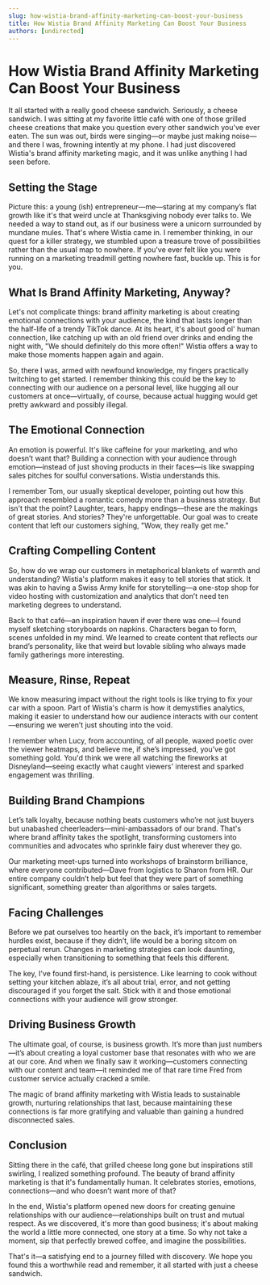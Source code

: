 ```yaml
---
slug: how-wistia-brand-affinity-marketing-can-boost-your-business
title: How Wistia Brand Affinity Marketing Can Boost Your Business
authors: [undirected]
---
```



# How Wistia Brand Affinity Marketing Can Boost Your Business

It all started with a really good cheese sandwich. Seriously, a cheese sandwich. I was sitting at my favorite little café with one of those grilled cheese creations that make you question every other sandwich you've ever eaten. The sun was out, birds were singing—or maybe just making noise—and there I was, frowning intently at my phone. I had just discovered Wistia's brand affinity marketing magic, and it was unlike anything I had seen before.

## Setting the Stage

Picture this: a young (ish) entrepreneur—me—staring at my company’s flat growth like it's that weird uncle at Thanksgiving nobody ever talks to. We needed a way to stand out, as if our business were a unicorn surrounded by mundane mules. That's where Wistia came in. I remember thinking, in our quest for a killer strategy, we stumbled upon a treasure trove of possibilities rather than the usual map to nowhere. If you've ever felt like you were running on a marketing treadmill getting nowhere fast, buckle up. This is for you.

## What Is Brand Affinity Marketing, Anyway?

Let's not complicate things: brand affinity marketing is about creating emotional connections with your audience, the kind that lasts longer than the half-life of a trendy TikTok dance. At its heart, it's about good ol' human connection, like catching up with an old friend over drinks and ending the night with, "We should definitely do this more often!" Wistia offers a way to make those moments happen again and again.

So, there I was, armed with newfound knowledge, my fingers practically twitching to get started. I remember thinking this could be the key to connecting with our audience on a personal level, like hugging all our customers at once—virtually, of course, because actual hugging would get pretty awkward and possibly illegal.

## The Emotional Connection

An emotion is powerful. It's like caffeine for your marketing, and who doesn’t want that? Building a connection with your audience through emotion—instead of just shoving products in their faces—is like swapping sales pitches for soulful conversations. Wistia understands this.

I remember Tom, our usually skeptical developer, pointing out how this approach resembled a romantic comedy more than a business strategy. But isn't that the point? Laughter, tears, happy endings—these are the makings of great stories. And stories? They're unforgettable. Our goal was to create content that left our customers sighing, "Wow, they really get me."

## Crafting Compelling Content

So, how do we wrap our customers in metaphorical blankets of warmth and understanding? Wistia's platform makes it easy to tell stories that stick. It was akin to having a Swiss Army knife for storytelling—a one-stop shop for video hosting with customization and analytics that don’t need ten marketing degrees to understand.

Back to that café—an inspiration haven if ever there was one—I found myself sketching storyboards on napkins. Characters began to form, scenes unfolded in my mind. We learned to create content that reflects our brand’s personality, like that weird but lovable sibling who always made family gatherings more interesting.

## Measure, Rinse, Repeat

We know measuring impact without the right tools is like trying to fix your car with a spoon. Part of Wistia's charm is how it demystifies analytics, making it easier to understand how our audience interacts with our content—ensuring we weren’t just shouting into the void.

I remember when Lucy, from accounting, of all people, waxed poetic over the viewer heatmaps, and believe me, if she’s impressed, you’ve got something gold. You'd think we were all watching the fireworks at Disneyland—seeing exactly what caught viewers' interest and sparked engagement was thrilling.

## Building Brand Champions

Let’s talk loyalty, because nothing beats customers who’re not just buyers but unabashed cheerleaders—mini-ambassadors of our brand. That's where brand affinity takes the spotlight, transforming customers into communities and advocates who sprinkle fairy dust wherever they go.

Our marketing meet-ups turned into workshops of brainstorm brilliance, where everyone contributed—Dave from logistics to Sharon from HR. Our entire company couldn’t help but feel that they were part of something significant, something greater than algorithms or sales targets.

## Facing Challenges

Before we pat ourselves too heartily on the back, it’s important to remember hurdles exist, because if they didn’t, life would be a boring sitcom on perpetual rerun. Changes in marketing strategies can look daunting, especially when transitioning to something that feels this different. 

The key, I've found first-hand, is persistence. Like learning to cook without setting your kitchen ablaze, it’s all about trial, error, and not getting discouraged if you forget the salt. Stick with it and those emotional connections with your audience will grow stronger.

## Driving Business Growth

The ultimate goal, of course, is business growth. It’s more than just numbers—it’s about creating a loyal customer base that resonates with who we are at our core. And when we finally saw it working—customers connecting with our content and team—it reminded me of that rare time Fred from customer service actually cracked a smile.

The magic of brand affinity marketing with Wistia leads to sustainable growth, nurturing relationships that last, because maintaining these connections is far more gratifying and valuable than gaining a hundred disconnected sales.

## Conclusion

Sitting there in the café, that grilled cheese long gone but inspirations still swirling, I realized something profound. The beauty of brand affinity marketing is that it's fundamentally human. It celebrates stories, emotions, connections—and who doesn’t want more of that?

In the end, Wistia's platform opened new doors for creating genuine relationships with our audience—relationships built on trust and mutual respect. As we discovered, it's more than good business; it's about making the world a little more connected, one story at a time. So why not take a moment, sip that perfectly brewed coffee, and imagine the possibilities.

That's it—a satisfying end to a journey filled with discovery. We hope you found this a worthwhile read and remember, it all started with just a cheese sandwich.